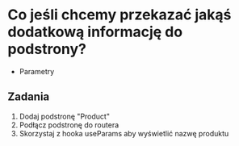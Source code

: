 # Co jeśli chcemy przekazać jakąś dodatkową informację do podstrony?

- Parametry

## Zadania
1. Dodaj podstronę "Product"
2. Podłącz podstronę do routera
3. Skorzystaj z hooka useParams aby wyświetlić nazwę produktu

